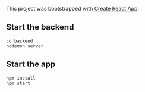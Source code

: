 This project was bootstrapped with [Create React App](https://github.com/facebook/create-react-app).

## Start the backend

`cd backend`  
`nodemon server`

## Start the app

`npm install`   
`npm start`
